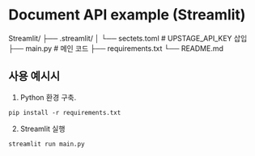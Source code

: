 # Document API example (Streamlit)

Streamlit/
├── .streamlit/
│   └── sectets.toml # UPSTAGE_API_KEY 삽입
├── main.py # 메인 코드
├── requirements.txt
└── README.md

## 사용 예시시
1. Python 환경 구축.
```
pip install -r requirements.txt
```
2. Streamlit 실행
```
streamlit run main.py
```